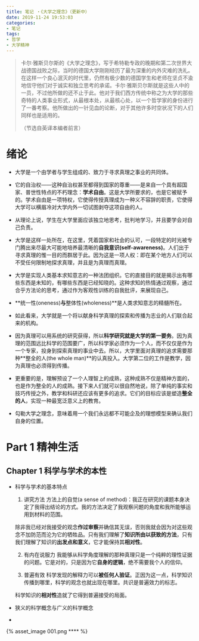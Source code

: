 ```yaml
---
title: 笔记 ・《大学之理念》（更新中）
date: 2019-11-24 19:53:03
categories: 
- 笔记
tags: 
- 哲学
- 大学精神
---
```


> 卡尔·雅斯贝尔斯的《大学之理念》，写于希特勒专政的晚期和第二次世界大战德国战败之际，当时的德国大学刚刚经历了最为深重的内外灾难的洗礼。在这样一个良心泯灭的时代里，仍然有极少数的德国学生和老师在坚贞不渝地信守他们对于诚实和独立思考的承诺。卡尔·雅斯贝尔斯就是这些人中的一员，不过他所做的还不止于此。他对于我们西方传统中称之为大学的那些奇特的人类事业形式，从最根本处，从最核心处，以一个哲学家的身份进行了一番考察。他所做出的一针见血的论断，对于其他许多时空状况下的人们同样也是适用的。
>
> （节选自英译本编者前言）

# 绪论

- 大学是一个由学者与学生组成的、致力于寻求真理之事业的共同体。

- 它的自治权——这种自治权甚至都得到国家的尊重——是来自一个具有超国家、普世性特点的不朽理念：**学术自由**。这是大学所要求的，也是它被赋予的。学术自由是一项特权，它使得传授真理成为一种义不容辞的职责，它使得大学可以横眉冷对大学内外一切试图剥夺这项自由的人。

- 从理论上说，学生在大学里面应该独立地思考，批判地学习，并且要学会对自己负责。

- 大学是这样一处所在，在这里，凭着国家和社会的认可，一段特定的时光被专门腾出来尽最大可能地培养最清晰的**自我意识(self-awareness)**。人们出于寻求真理的惟一目的而群居于此。因为这是一项人权：即在某个地方人们可以不受任何限制地探求真理，并且是为真理而真理。

- 大学是实现人类基本求知意志的一种法团组织。它的直接目的就是揭示出有哪些东西是未知的，有哪些东西是已经知晓的。这种求知的热情通过观察，通过合乎方法论的思考，通过作为客观性训练的自我批评，来展现自己。

- **统一性(oneness)**与**整体性(wholeness)**是人类求知意志的精髓所在。

- 如此看来，大学就是一个将以献身科学真理的探索和传播为志业的人们联合起来的机构。

- 因为真理可以用系统的研究获得，所以**科学研究就是大学的第一要务**。因为真理的范围远比科学的范围要广，所以科学家必须作为一个人，而不仅仅是作为一个专家，投身到探索真理的事业中去。所以，大学里面对真理的追求需要那种**整全的人(the whole man)**的认真投入。大学第二位的工作是教学，因为真理也必须得到传播。

- 更重要的是，理解预设了一个人理智上的成熟，这种成熟不仅是精神方面的，也是作为整全的人的成熟。接下来人们就可以很自然地说，除了单纯的事实和技巧传授之外，教学和科研还应该有更多的追求。它们的目标应该是塑造**整全的人**，实现一种最宽泛意义上的教育。

- 勾勒大学之理念，意味着用一个我们永远都不可能企及的理想模型来确认我们自身的位置。

# Part 1 精神生活

## Chapter 1 科学与学术的本性

- 科学与学术的基本特点
	1. 讲究方法
	方法上的自觉(a sense of method)：我正在研究的课题本身决定了我得出结论的方式。我的方法决定了我观察问题的角度和我所能够运用到材料的范围。 

	除非我已经对我接受的观念**作过审察**并确信其无误，否则我就会因为对这些观念不加防范而沦为它的牺牲品。只有我们理解了**知识所由以获致的方法**，只有我们理解了知识的**出发点和意义**，它才能保持其**相对性**。 

	2. 有内在说服力
	我能够从科学角度理解的那种真理只是一个纯粹的理性证据的问题。它是对的，只是因为它**自身的逻辑**，绝不需要我个人的信仰。

	3. 普遍有效
	科学发现的解释力可以**被任何人验证**。正因为这一点，科学知识传播到哪里，科学的观念也就出现在哪里。共识是普遍效力的标志。

	科学知识的**相对性**造就了它得到普遍接受的局面。

- 狭义的科学概念与广义的科学概念

- 

{% asset_image 001.png **** %}
